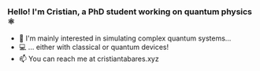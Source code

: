 ### Hello! I'm Cristian, a PhD student working on quantum physics ⚛️

<!--
**cristiantlopez/cristiantlopez** is a ✨ _special_ ✨ repository because its `README.md` (this file) appears on your GitHub profile.

Here are some ideas to get you started:

- 🔭 I’m currently working on ...
- 🌱 I’m currently learning ...
- 👯 I’m looking to collaborate on ...
- 🤔 I’m looking for help with ...
- 💬 Ask me about ...
- 📫 How to reach me: ...
- 😄 Pronouns: ...
- ⚡ Fun fact: ...
-->
- 🔭 I'm mainly interested in simulating complex quantum systems...
- 💻 ... either with classical or quantum devices!
- 📫 You can reach me at cristiantabares.xyz
